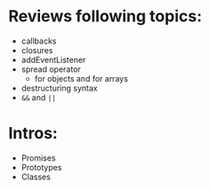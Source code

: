 # Reviews following topics:

- callbacks
- closures
- addEventListener
- spread operator
    - for objects and for arrays
- destructuring syntax
- `&&` and `||`

# Intros:

- Promises
- Prototypes
- Classes

